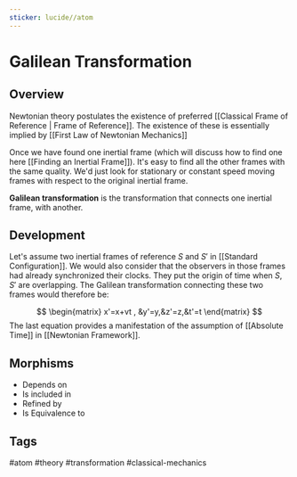 ```yaml
---
sticker: lucide//atom
---
```

# Galilean Transformation
## Overview

Newtonian theory postulates the existence of preferred [[Classical Frame of Reference | Frame of Reference]]. The existence of these is essentially implied by [[First Law of Newtonian Mechanics]]

Once we have found one inertial frame (which will discuss how to find one here [[Finding an Inertial Frame]]). It's easy to find all the other frames with the same quality. We'd just look for stationary or constant speed moving frames with respect to the original inertial frame.

**Galilean transformation** is the transformation that connects one inertial frame, with another. 
## Development

Let's assume two inertial frames of reference $S$ and $S'$ in [[Standard Configuration]].  We would also consider that the observers in those frames had already synchronized their clocks. They put the origin of time when $S,S'$ are overlapping. The Galilean transformation connecting these two frames would therefore be:

$$
\begin{matrix}
x'=x+vt , &y'=y,&z'=z,&t'=t
\end{matrix}
$$
The last equation provides a manifestation of the assumption of [[Absolute Time]] in [[Newtonian Framework]].  
## Morphisms
- Depends on
- Is included in
- Refined by
- Is Equivalence to

## Tags
#atom #theory #transformation #classical-mechanics 